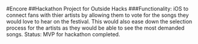 #Encore
##Hackathon Project for Outside Hacks
###Functionality:
iOS to connect fans with thier artists by allowing them to vote for the songs they would love to hear on the festival. This would also ease down the selection process for the artists as they would be able to see the most demanded songs.
Status: MVP for hackathon completed. 

